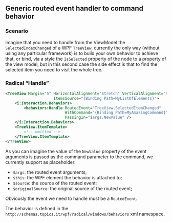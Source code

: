## Generic routed event handler to command behavior

### Scenario

Imagine that you need to handle from the ViewModel the `SelectedIndexChanged` of a WPF `TreeView`, currently the only way (without using any particular framework) is to build your own behavior to achieve that, or bind, via a style the `IsSelected` property of the node to a property of the view model, but in this second case the side effect is that to find the selected item you need to visit the whole tree.

### Radical “Handle”

```xml
<TreeView Margin="5" HorizontalAlignment="Stretch" VerticalAlignment="Stretch" 
                     ItemsSource="{Binding Path=MyListOfElements}">
    <i:Interaction.Behaviors>
        <behaviors:Handle RoutedEvent="TreeView.SelectedItemChanged"
                          WithCommand="{Binding Path=MyAmazingCommand}"
                          PassingIn="$args.NewValue" />
    </i:Interaction.Behaviors>
    <TreeView.ItemTemplate>
        <!-- omitted -->
    </TreeView.ItemTemplate>
</TreeView>
```

As you can imagine the value of the `NewValue` property of the event arguments is passed as the command parameter to the command, we currently support as placeholder:

* `$args`: the routed event arguments;
* `$this`: the WPF element the behavior is attached to;
* `$source`: the source of the routed event;
* `$originalSource`: the original source of the routed event;

Obviously the event we need to handle must be a `RoutedEvent`.

The behavior is defined in the `http://schemas.topics.it/wpf/radical/windows/behaviors` xml namespace.